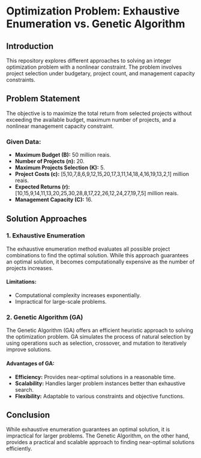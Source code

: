 # Optimization Problem: Exhaustive Enumeration vs. Genetic Algorithm

## Introduction
This repository explores different approaches to solving an integer optimization problem with a nonlinear constraint. The problem involves project selection under budgetary, project count, and management capacity constraints.

## Problem Statement
The objective is to maximize the total return from selected projects without exceeding the available budget, maximum number of projects, and a nonlinear management capacity constraint.

### Given Data:
- **Maximum Budget (B):** 50 million reais.
- **Number of Projects (n):** 20.
- **Maximum Projects Selection (K):** 5.
- **Project Costs (c):** [5,10,7,8,6,9,12,15,20,17,3,11,14,18,4,16,19,13,2,1] million reais.
- **Expected Returns (r):** [10,15,9,14,11,13,20,25,30,28,8,17,22,26,12,24,27,19,7,5] million reais.
- **Management Capacity (C):** 16.

## Solution Approaches

### 1. Exhaustive Enumeration
The exhaustive enumeration method evaluates all possible project combinations to find the optimal solution. While this approach guarantees an optimal solution, it becomes computationally expensive as the number of projects increases.

#### Limitations:
- Computational complexity increases exponentially.
- Impractical for large-scale problems.

### 2. Genetic Algorithm (GA)
The Genetic Algorithm (GA) offers an efficient heuristic approach to solving the optimization problem. GA simulates the process of natural selection by using operations such as selection, crossover, and mutation to iteratively improve solutions.

#### Advantages of GA:
- **Efficiency:** Provides near-optimal solutions in a reasonable time.
- **Scalability:** Handles larger problem instances better than exhaustive search.
- **Flexibility:** Adaptable to various constraints and objective functions.


## Conclusion
While exhaustive enumeration guarantees an optimal solution, it is impractical for larger problems. The Genetic Algorithm, on the other hand, provides a practical and scalable approach to finding near-optimal solutions efficiently.


